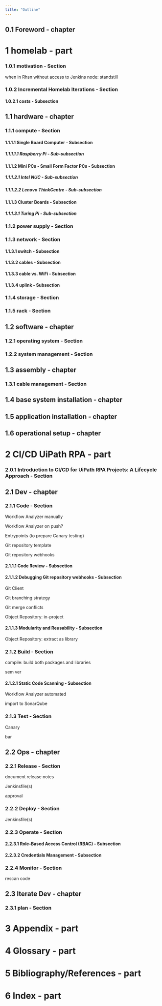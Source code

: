 ```yaml
---
title: "Outline"
---
```


## 0.1 Foreword - chapter
# 1 homelab - part
### 1.0.1 motivation - Section
when in Rhsn without access to Jenkins node: standstill

### 1.0.2 Incremental Homelab Iterations - Section
#### 1.0.2.1 costs - Subsection
## 1.1 hardware - chapter
### 1.1.1 compute - Section
#### 1.1.1.1 Single Board Computer - Subsection
##### 1.1.1.1.1 Raspberry Pi - Sub-subsection
#### 1.1.1.2 Mini PCs - Small Form Factor PCs - Subsection
##### 1.1.1.2.1 Intel NUC - Sub-subsection
##### 1.1.1.2.2 Lenovo ThinkCentre - Sub-subsection
#### 1.1.1.3 Cluster Boards - Subsection
##### 1.1.1.3.1 Turing Pi - Sub-subsection
### 1.1.2 power supply - Section
### 1.1.3 network - Section
#### 1.1.3.1 switch - Subsection
#### 1.1.3.2 cables - Subsection
#### 1.1.3.3 cable vs. WiFi - Subsection
#### 1.1.3.4 uplink - Subsection
### 1.1.4 storage - Section
### 1.1.5 rack - Section
## 1.2 software - chapter
### 1.2.1 operating system - Section
### 1.2.2 system management - Section
## 1.3 assembly - chapter
### 1.3.1 cable management - Section
## 1.4 base system installation - chapter
## 1.5 application installation - chapter
## 1.6 operational setup - chapter
# 2 CI/CD UiPath RPA - part
### 2.0.1 Introduction to CI/CD for UiPath RPA Projects: A Lifecycle Approach - Section
## 2.1 Dev - chapter
### 2.1.1 Code - Section
Workflow Analyzer manually

Workflow Analyzer on push?

Entrypoints (to prepare Canary testing)

Git repository template

Git repository webhooks

#### 2.1.1.1 Code Review - Subsection
#### 2.1.1.2 Debugging Git repository webhooks - Subsection
Git Client

Git branching strategy

Git merge conflicts

Object Repository: in-project

#### 2.1.1.3 Modularity and Reusability - Subsection
Object Repository: extract as library

### 2.1.2 Build - Section
compile: build both packages and libraries

sem ver

#### 2.1.2.1 Static Code Scanning - Subsection
Workflow Analyzer automated

import to SonarQube

### 2.1.3 Test - Section
Canary

bar

## 2.2 Ops - chapter
### 2.2.1 Release - Section
document release notes

Jenkinsfile(s)

approval

### 2.2.2 Deploy - Section
Jenkinsfile(s)

### 2.2.3 Operate - Section
#### 2.2.3.1 Role-Based Access Control (RBAC) - Subsection
#### 2.2.3.2 Credentials Management - Subsection
### 2.2.4 Monitor - Section
rescan code

## 2.3 Iterate Dev - chapter
### 2.3.1 plan - Section
# 3 Appendix - part
# 4 Glossary - part
# 5 Bibliography/References - part
# 6 Index - part